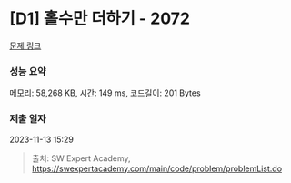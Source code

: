 # [D1] 홀수만 더하기 - 2072 

[문제 링크](https://swexpertacademy.com/main/code/problem/problemDetail.do?contestProbId=AV5QSEhaA5sDFAUq) 

### 성능 요약

메모리: 58,268 KB, 시간: 149 ms, 코드길이: 201 Bytes

### 제출 일자

2023-11-13 15:29



> 출처: SW Expert Academy, https://swexpertacademy.com/main/code/problem/problemList.do